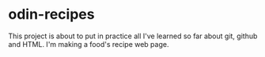 # odin-recipes

This project is about to put in practice all
I've learned so far about git, github and
HTML. I'm making a food's recipe web page.
